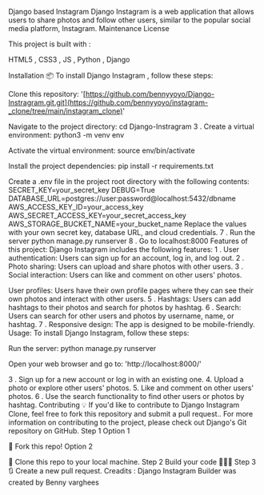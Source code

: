 Django based Instagram Django Instagram is a web application that allows users to share photos and follow other users, similar to the popular social media platform, Instagram. Maintenance License

This project is built with :

HTML5 , CSS3 , JS , Python , Django

Installation 📦 To install Django Instagram , follow these steps:

Clone this repository: '[https://github.com/bennyyoyo/Django-Instragram.git.git](https://github.com/bennyyoyo/instagram-_clone/tree/main/instagram_clone)'

Navigate to the project directory: cd Django-Instragram 3 . Create a virtual environment: python3 -m venv env

Activate the virtual environment: source env/bin/activate

Install the project dependencies: pip install -r requirements.txt

Create a .env file in the project root directory with the following contents: SECRET_KEY=your_secret_key DEBUG=True DATABASE_URL=postgres://user:password@localhost:5432/dbname AWS_ACCESS_KEY_ID=your_access_key AWS_SECRET_ACCESS_KEY=your_secret_access_key AWS_STORAGE_BUCKET_NAME=your_bucket_name Replace the values with your own secret key, database URL, and cloud credentials. 7 . Run the server python manage.py runserver 8 . Go to localhost:8000 Features of this project: Django Instagram includes the following features: 1 . User authentication: Users can sign up for an account, log in, and log out. 2 . Photo sharing: Users can upload and share photos with other users. 3 . Social interaction: Users can like and comment on other users' photos.

User profiles: Users have their own profile pages where they can see their own photos and interact with other users. 5 . Hashtags: Users can add hashtags to their photos and search for photos by hashtag. 6 . Search: Users can search for other users and photos by username, name, or hashtag. 7 . Responsive design: The app is designed to be mobile-friendly. Usage: To install Django Instagram, follow these steps:

Run the server: python manage.py runserver

Open your web browser and go to: 'http://localhost:8000/'

3 . Sign up for a new account or log in with an existing one. 4. Upload a photo or explore other users' photos. 5. Like and comment on other users' photos. 6 . Use the search functionality to find other users or photos by hashtag. Contributing 💡 If you'd like to contribute to Django Instagram Clone, feel free to fork this repository and submit a pull request.. For more information on contributing to the project, please check out Django's Git repository on GitHub. Step 1 Option 1

🍴 Fork this repo! Option 2

👯 Clone this repo to your local machine. Step 2 Build your code 🔨🔨🔨 Step 3 🔃 Create a new pull request. Creadits : Django Instagram Builder was created by Benny varghees
